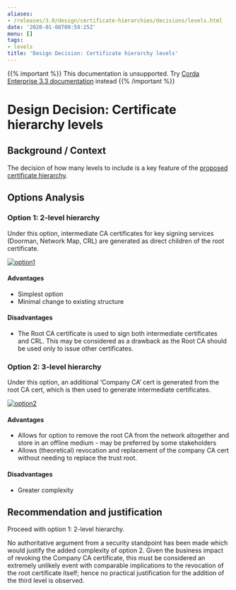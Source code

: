 ```yaml
---
aliases:
- /releases/3.0/design/certificate-hierarchies/decisions/levels.html
date: '2020-01-08T09:59:25Z'
menu: []
tags:
- levels
title: 'Design Decision: Certificate hierarchy levels'
---
```

{{% important %}}
This documentation is unsupported.
Try [Corda Enterprise 3.3 documentation](/docs/corda-enterprise/3.3/_index.md) instead
{{% /important %}}


# Design Decision: Certificate hierarchy levels


## Background / Context

The decision of how many levels to include is a key feature of the [proposed certificate hierarchy](../design.md).


## Options Analysis


### Option 1: 2-level hierarchy

Under this option, intermediate CA certificates for key signing services (Doorman, Network Map, CRL) are generated as
direct children of the root certificate.

[![option1](/en/option1.png "option1")](/en/option1.png)

#### Advantages


* Simplest option
* Minimal change to existing structure


#### Disadvantages


* The Root CA certificate is used to sign both intermediate certificates and CRL. This may be considered as a drawback
as the Root CA should be used only to issue other certificates.


### Option 2: 3-level hierarchy

Under this option, an additional ‘Company CA’ cert is generated from the root CA cert, which is then used to generate
intermediate certificates.

[![option2](/en/option2.png "option2")](/en/option2.png)

#### Advantages


* Allows for option to remove the root CA from the network altogether and store in an offline medium - may be preferred by some stakeholders
* Allows (theoretical) revocation and replacement of the company CA cert without needing to replace the trust root.


#### Disadvantages


* Greater complexity


## Recommendation and justification

Proceed with option 1: 2-level hierarchy.

No authoritative argument from a security standpoint has been made which would justify the added complexity of option 2.
Given the business impact of revoking the Company CA certificate, this must be considered an extremely unlikely event
with comparable implications to the revocation of the root certificate itself; hence no practical justification for the
addition of the third level is observed.

